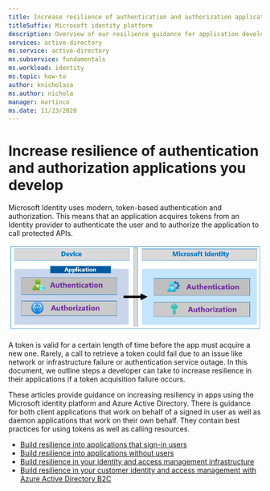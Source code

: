 ```yaml
---
title: Increase resilience of authentication and authorization applications you develop
titleSuffix: Microsoft identity platform
description: Overview of our resilience guidance for application development using Azure Active Directory and the Microsoft identity platform
services: active-directory 
ms.service: active-directory
ms.subservice: fundamentals 
ms.workload: identity
ms.topic: how-to
author: knicholasa
ms.author: nichola
manager: martinco
ms.date: 11/23/2020
---
```


# Increase resilience of authentication and authorization applications you develop

Microsoft Identity uses modern, token-based authentication and authorization. This means that an application acquires tokens from an Identity provider to authenticate the user and to authorize the application to call protected APIs.

![Image of application calling Microsoft Identity](media/resilience-app-development-overview/app-overview.png)

A token is valid for a certain length of time before the app must acquire a new one. Rarely, a call to retrieve a token could fail due to an issue like network or infrastructure failure or authentication service outage. In this document, we outline steps a developer can take to increase resilience in their applications if a token acquisition failure occurs.

These articles provide guidance on increasing resiliency in apps using the Microsoft identity platform and Azure Active Directory. There is guidance for both client applications that work on behalf of a signed in user as well as daemon applications that work on their own behalf. They contain best practices for using tokens as well as calling resources.

- [Build resilience into applications that sign-in users](resilience-client-app.md)
- [Build resilience into applications without users](resilience-daemon-app.md)
- [Build resilience in your identity and access management infrastructure](resilience-in-infrastructure.md)
- [Build resilience in your customer identity and access management with Azure Active Directory B2C](resilience-b2c.md)